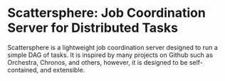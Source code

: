 # Scattersphere: Job Coordination Server for Distributed Tasks

Scattersphere is a lightweight job coordination server designed to run a simple
DAG of tasks.  It is inspired by many projects on Github such as Orchestra, Chronos,
and others, however, it is designed to be self-contained, and extensible.

